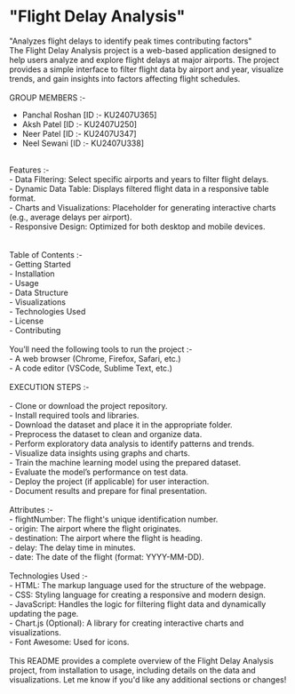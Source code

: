 # "Flight Delay Analysis" <br>
"Analyzes flight delays to identify peak times contributing factors" <br>
The Flight Delay Analysis project is a web-based application designed to help users analyze and explore flight delays at major airports. The project provides a simple interface to filter flight data by airport and year, visualize trends, and gain insights into factors affecting flight schedules. <br>
<br>
GROUP MEMBERS :-<br>
- Panchal Roshan   [ID :- KU2407U365] <br>
- Aksh Patel       [ID :- KU2407U250] <br>
- Neer Patel       [ID :- KU2407U347] <br>
- Neel Sewani      [ID :- KU2407U338] <br>
<br>
Features :- <br>
- Data Filtering: Select specific airports and years to filter flight delays. <br>
- Dynamic Data Table: Displays filtered flight data in a responsive table format.<br>
- Charts and Visualizations: Placeholder for generating interactive charts (e.g., average delays per airport). <br>
- Responsive Design: Optimized for both desktop and mobile devices. <br>
<br>
<br>
Table of Contents :-<br>
- Getting Started <br>
- Installation <br>
- Usage <br>
- Data Structure <br>
- Visualizations <br>
- Technologies Used <br>
- License <br>
- Contributing <br>
<br>
You’ll need the following tools to run the project :- <br>
- A web browser (Chrome, Firefox, Safari, etc.)<br>
- A code editor (VSCode, Sublime Text, etc.)<br>
<br>
EXECUTION STEPS :-<br> <br>
- Clone or download the project repository.<br>
- Install required tools and libraries.<br>
- Download the dataset and place it in the appropriate folder.<br>
- Preprocess the dataset to clean and organize data.<br>
- Perform exploratory data analysis to identify patterns and trends.<br>
- Visualize data insights using graphs and charts.<br>
- Train the machine learning model using the prepared dataset.<br>
- Evaluate the model’s performance on test data.<br>
- Deploy the project (if applicable) for user interaction.<br>
- Document results and prepare for final presentation.<br>
<br>
Attributes :- <br>
- flightNumber: The flight's unique identification number. <br>
- origin: The airport where the flight originates. <br>
- destination: The airport where the flight is heading. <br>
- delay: The delay time in minutes. <br>
- date: The date of the flight (format: YYYY-MM-DD). <br>
<br>
Technologies Used :- <br>
- HTML: The markup language used for the structure of the webpage. <br>
- CSS: Styling language for creating a responsive and modern design. <br>
- JavaScript: Handles the logic for filtering flight data and dynamically updating the page. <br>
- Chart.js (Optional): A library for creating interactive charts and visualizations. <br>
- Font Awesome: Used for icons. <br>


<br>
This README provides a complete overview of the Flight Delay Analysis project, from installation to usage, including details on the data and visualizations. Let me know if you'd like any additional sections or changes!<br>



